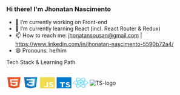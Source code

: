 ### Hi there! I'm Jhonatan Nascimento

- 🔭 I’m currently working on Front-end
- 🌱 I’m currently learning React (incl. React Router & Redux)
- 📫 How to reach me: jhonatansousan@gmail.com | https://www.linkedin.com/in/jhonatan-nascimento-5590b72a4/
- 😄 Pronouns: he/him

Tech Stack & Learning Path
<div style="display: inline_block"><br>
  <img align="center" alt="HTML-logo" height="30" width="40" src="https://raw.githubusercontent.com/devicons/devicon/master/icons/html5/html5-original.svg">
  <img align="center" alt="CSS-logo" height="30" width="40" src="https://raw.githubusercontent.com/devicons/devicon/master/icons/css3/css3-original.svg">
  <img align="center" alt="Js-logo" height="30" width="40" src="https://raw.githubusercontent.com/devicons/devicon/master/icons/javascript/javascript-plain.svg">
  <img align="center" alt="Ts-logo" height="30" width="40" src="https://raw.githubusercontent.com/devicons/devicon/master/icons/typescript/typescript-plain.svg">
  <img align="center" alt="React-logo" height="30" width="40" src="https://raw.githubusercontent.com/devicons/devicon/master/icons/react/react-original.svg">
  <img align="center" alt="TS-logo" height="" width="" src="https://img.shields.io/badge/TypeScript-007ACC?style=for-the-badge&logo=typescript&logoColor=white">

</div>
  
  ##
 

